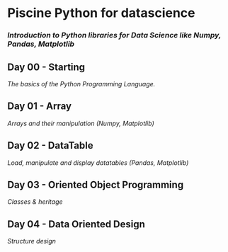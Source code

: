 # Piscine Python for datascience
### _Introduction to Python libraries for Data Science like Numpy, Pandas, Matplotlib_

## Day 00 - Starting
_The basics of the Python Programming Language._

## Day 01 - Array
_Arrays and their manipulation (Numpy, Matplotlib)_

## Day 02 - DataTable
_Load, manipulate and display datatables (Pandas, Matplotlib)_

## Day 03 - Oriented Object Programming
_Classes & heritage_

## Day 04 - Data Oriented Design
_Structure design_
